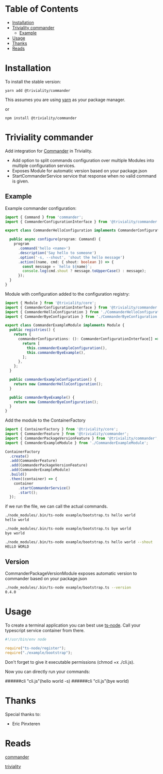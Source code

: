 # Table of Contents

* [Installation](#installation)
* [Triviality commander](#triviality-commander)
  * [Example](#example)
* [Usage](#usage)
* [Thanks](#thanks)
* [Reads](#reads)


# Installation

To install the stable version:

```
yarn add @triviality/commander
```

This assumes you are using [yarn](https://yarnpkg.com) as your package manager.

or 

```
npm install @triviality/commander
```

# Triviality commander

Add integration for [Commander](https://www.npmjs.com/package/commander) in Triviality.

- Add option to split commands configuration over multiple Modules into multiple configuration services.
- Exposes Module for automatic version based on your package.json
- StartCommanderService service that response when no valid command is given. 
  
## Example
 
Example commander configuration:


```typescript
import { Command } from 'commander';
import { CommanderConfigurationInterface } from '@triviality/commander';

export class CommanderHelloConfiguration implements CommanderConfigurationInterface {

  public async configure(program: Command) {
    program
      .command('hello <name>')
      .description('Say hello to someone')
      .option('-s, --shout', 'shout the hello message')
      .action((name, cmd: { shout: boolean }) => {
        const message = `hello ${name}`;
        console.log(cmd.shout ? message.toUpperCase() : message);
      });
  }
}
```
        

Module with configuration added to the configuration registry: 


```typescript
import { Module } from '@triviality/core';
import { CommanderConfigurationInterface } from '@triviality/commander';
import { CommanderHelloConfiguration } from './CommanderHelloConfiguration';
import { CommanderByeConfiguration } from './CommanderByeConfiguration';

export class CommanderExampleModule implements Module {
  public registries() {
    return {
      commanderConfigurations: (): CommanderConfigurationInterface[] => {
        return [
          this.commanderExampleConfiguration(),
          this.commanderByeExample(),
        ];
      },
    };
  }

  public commanderExampleConfiguration() {
    return new CommanderHelloConfiguration();
  }

  public commanderByeExample() {
    return new CommanderByeConfiguration();
  }
}
```
        

Add the module to the ContainerFactory


```typescript
import { ContainerFactory } from '@triviality/core';
import { CommanderFeature } from '@triviality/commander';
import { CommanderPackageVersionFeature } from '@triviality/commander';
import { CommanderExampleModule } from './CommanderExampleModule';

ContainerFactory
  .create()
  .add(CommanderFeature)
  .add(CommanderPackageVersionFeature)
  .add(CommanderExampleModule)
  .build()
  .then((container) => {
    container
      .startCommanderService()
      .start();
  });
```
        

if we run the file, we can call the actual commands.


```bash
./node_modules/.bin/ts-node example/bootstrap.ts hello world
hello world
```
        


```bash
./node_modules/.bin/ts-node example/bootstrap.ts bye world
bye world
```
        


```bash
./node_modules/.bin/ts-node example/bootstrap.ts hello world --shout
HELLO WORLD
```
        

## Version

CommanderPackageVersionModule exposes automatic version to commander based on your package.json


```bash
./node_modules/.bin/ts-node example/bootstrap.ts --version
0.4.0
```
        

# Usage

To create a terminal application you can best use [ts-node](https://www.npmjs.com/package/ts-node). 
Call your typescript service container from there.


```typescript
#!/usr/bin/env node

require("ts-node/register");
require("./example/bootstrap");
```
        

Don't forget to give it executable permissions (chmod +x ./cli.js).

Now you can directly run your commands:

######cli "cli.js"(hello world -s)
######cli "cli.js"(bye world)

# Thanks

Special thanks to:

* Eric Pinxteren

# Reads

[commander](https://github.com/tj/commander.js#readme)

[triviality](https://github.com/triviality-js/triviality)

